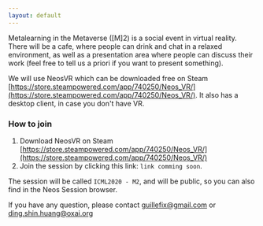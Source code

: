 ```yaml
---
layout: default
---
```


Metalearning in the Metaverse ([M]2) is a social event in virtual reality. There will be a cafe, where people can drink and chat in a relaxed environment, as well as a presentation area where people can discuss their work (feel free to tell us a priori if you want to present something).

We will use NeosVR which can be downloaded free on Steam [https://store.steampowered.com/app/740250/Neos_VR/](https://store.steampowered.com/app/740250/Neos_VR/). It also has a desktop client, in case you don't have VR.

### How to join

1. Download NeosVR on Steam [https://store.steampowered.com/app/740250/Neos_VR/](https://store.steampowered.com/app/740250/Neos_VR/)
2. Join the session by clicking this link: `link comming soon`.

The session will be called `ICML2020 - M2`, and will be public, so you can also find in the Neos Session browser.

If you have any question, please contact guillefix@gmail.com or ding.shin.huang@oxai.org
